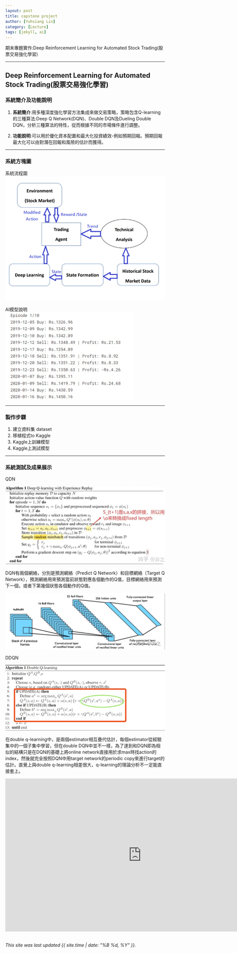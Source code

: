 ```yaml
---
layout: post
title: capstone project
author: [Yuhsiang Lin]
category: [Lecture]
tags: [jekyll, ai]
---
```


期末專題實作:Deep Reinforcement Learning for Automated Stock Trading(股票交易強化學習)

---
## Deep Reinforcement Learning for Automated Stock Trading(股票交易強化學習)

### 系統簡介及功能說明

1. **系統簡介**:用多種深度強化學習方法集成來做交易策略，策略包含Q-learning的三種算法:Deep Q Network(DQN)、Double DQN及Dueling Double DQN，分析三種算法的特性，從而根據不同的市場條件進行調整。



2. **功能說明**:可以用於優化資本配置和最大化投資績效-例如預期回報。預期回報最大化可以由對潛在回報和風險的估計而獲得。

---
### 系統方塊圖
系統流程圖<br>
![](https://github.com/00953001/AI-course/blob/gh-pages/images/DIAGRAM%20FOR%20STOCK%20%20DeepLearning.png?raw=true)


AI模型說明<br>
![](https://github.com/00953001/AI-course/blob/gh-pages/images/episode.jpg?raw=true)

---
### 製作步驟

1. 建立資料集 dataset
2. 移植程式to Kaggle
3. Kaggle上訓練模型
4. Kaggle上測試模型

---
### 系統測試及成果展示
QDN

![](https://github.com/00953001/AI-course/blob/gh-pages/images/DQN.jpg?raw=true)

DQN有兩個網絡，分別是預測網絡（Predict Q Network）和目標網絡（Target Q Network），預測網絡用來預測當前狀態對應各個動作的Q值，目標網絡用來預測下一個，或者下第幾個狀態各個動作的Q值。

![](https://github.com/00953001/AI-course/blob/gh-pages/images/%E6%A8%A1%E5%9E%8B.jpg?raw=true)

DDQN

![](https://github.com/00953001/AI-course/blob/gh-pages/images/DDQN.jpg?raw=true)

在double q-learning中，是兩個estimator相互疊代估計，每個estimator從經驗集中的一個子集中學習，但在double DQN中並不一樣，為了達到和DQN即為相似的結構只是在DQN的基礎上將online network直接用於求max時找action的index，然後就完全按照DQN中用target network的periodic copy來進行target的估計。直覺上與double q-learning相差很大，q-learning的理論分析不一定能直接套上。

<iframe width="857" height="482" src="https://www.youtube.com/embed/TJzfgipEACU" title="Watch a highly dexterous robotic hand use scissors and tweezers" frameborder="0" allow="accelerometer; autoplay; clipboard-write; encrypted-media; gyroscope; picture-in-picture" allowfullscreen></iframe>

<br>
<br>

*This site was last updated {{ site.time | date: "%B %d, %Y" }}.*

